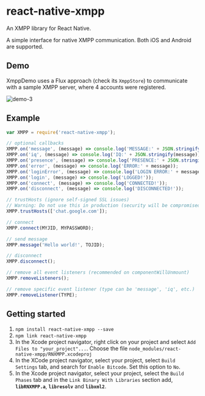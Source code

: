 # react-native-xmpp

An XMPP library for React Native.

A simple interface for native XMPP communication. Both iOS and Android are supported.

## Demo

XmppDemo uses a Flux approach (check its `XmppStore`) to communicate with a sample XMPP server, where 4 accounts were registered.

![demo-3](https://cloud.githubusercontent.com/assets/1321329/10537760/406affa6-73f4-11e5-986f-81a78adf129e.gif)

## Example

```js
var XMPP = require('react-native-xmpp');

// optional callbacks
XMPP.on('message', (message) => console.log('MESSAGE:' + JSON.stringify(message)));
XMPP.on('iq', (message) => console.log('IQ:' + JSON.stringify(message)));
XMPP.on('presence', (message) => console.log('PRESENCE:' + JSON.stringify(message)));
XMPP.on('error', (message) => console.log('ERROR:' + message));
XMPP.on('loginError', (message) => console.log('LOGIN ERROR:' + message));
XMPP.on('login', (message) => console.log('LOGGED!'));
XMPP.on('connect', (message) => console.log('CONNECTED!'));
XMPP.on('disconnect', (message) => console.log('DISCONNECTED!'));

// trustHosts (ignore self-signed SSL issues)
// Warning: Do not use this in production (security will be compromised).
XMPP.trustHosts(['chat.google.com']);

// connect
XMPP.connect(MYJID, MYPASSWORD);

// send message
XMPP.message('Hello world!', TOJID);

// disconnect
XMPP.disconnect();

// remove all event listeners (recommended on componentWillUnmount)
XMPP.removeListeners();

// remove specific event listener (type can be 'message', 'iq', etc.)
XMPP.removeListener(TYPE);
```

## Getting started

1. `npm install react-native-xmpp --save`
2. `npm link react-native-xmpp`
3. In the Xcode project navigator, right click on your project and select `Add Files to "your_project"...`. Choose the file `node_modules/react-native-xmpp/RNXMPP.xcodeproj`
4. In the XCode project navigator, select your project, select `Build Settings` tab, and search for `Enable Bitcode`. Set this option to `No`.
4. In the Xcode project navigator, select your project, select the `Build Phases` tab and in the `Link Binary With Libraries` section add, **`libRNXMPP.a`**, **`libresolv`** and **`libxml2`**.
